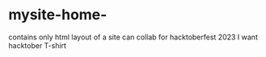 # mysite-home-
contains  only html layout of a site 
can  collab for hacktoberfest 2023
I want hacktober T-shirt

